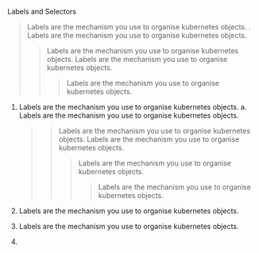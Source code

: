 Labels and Selectors

> Labels are the mechanism you use to organise kubernetes objects.
> . Labels are the mechanism you use to organise kubernetes objects.
>
> > Labels are the mechanism you use to organise kubernetes objects.
> > Labels are the mechanism you use to organise kubernetes objects.
> > >Labels are the mechanism you use to organise kubernetes objects.

1. Labels are the mechanism you use to organise kubernetes objects.
   a. Labels are the mechanism you use to organise kubernetes objects.
   > > Labels are the mechanism you use to organise kubernetes objects.
   > > Labels are the mechanism you use to organise kubernetes objects.
   > > >Labels are the mechanism you use to organise kubernetes objects.
   > > >>Labels are the mechanism you use to organise kubernetes objects.
2. Labels are the mechanism you use to organise kubernetes objects.

3. Labels are the mechanism you use to organise kubernetes objects.
4. 

